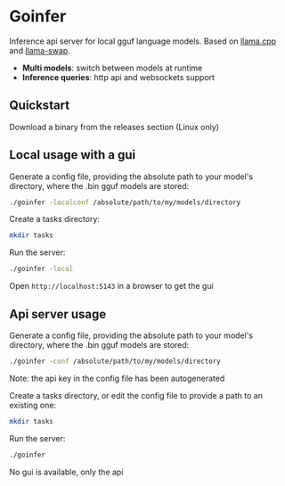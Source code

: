 # Goinfer

Inference api server for local gguf language models. Based on [llama.cpp](https://github.com/ggml-org/llama.cpp) and [llama-swap](https://github.com/mostlygeek/llama-swap).

- **Multi models**: switch between models at runtime
- **Inference queries**: http api and websockets support

## Quickstart

Download a binary from the releases section (Linux only)

## Local usage with a gui

Generate a config file, providing the absolute path to your model's directory,
where the .bin gguf models are stored:

```bash
./goinfer -localconf /absolute/path/to/my/models/directory
```

Create a tasks directory:

```bash
mkdir tasks
```

Run the server:

```bash
./goinfer -local
```

Open `http://localhost:5143` in a browser to get the gui

## Api server usage

Generate a config file, providing the absolute path to your model's directory,
where the .bin gguf models are stored:

```bash
./goinfer -conf /absolute/path/to/my/models/directory
```

Note: the api key in the config file has been autogenerated

Create a tasks directory, or edit the config file to provide a path to an existing one:

```bash
mkdir tasks
```

Run the server:

```bash
./goinfer
```

No gui is available, only the api